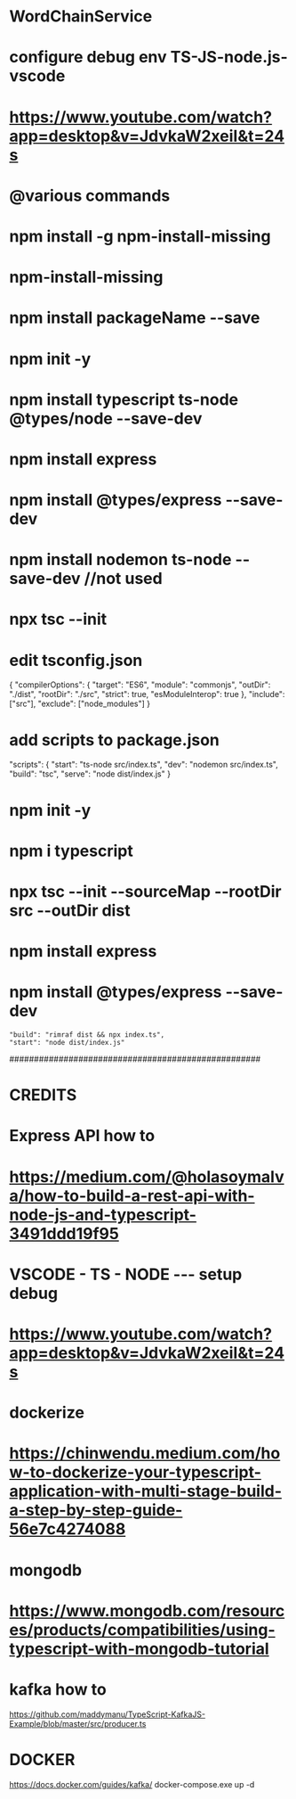 # WordChainService

# configure debug env TS-JS-node.js-vscode
# https://www.youtube.com/watch?app=desktop&v=JdvkaW2xeiI&t=24s

# @various commands
# npm install -g npm-install-missing
# npm-install-missing
# npm install packageName --save



# npm init -y
# npm install typescript ts-node @types/node --save-dev
# npm install express
# npm install @types/express --save-dev
# npm install nodemon ts-node --save-dev //not used
# npx tsc --init
# edit tsconfig.json
{
  "compilerOptions": {
    "target": "ES6",
    "module": "commonjs",
    "outDir": "./dist",
    "rootDir": "./src",
    "strict": true,
    "esModuleInterop": true
  },
  "include": ["src"],
  "exclude": ["node_modules"]
}
# add scripts to package.json
"scripts": {
  "start": "ts-node src/index.ts",
  "dev": "nodemon src/index.ts",
  "build": "tsc",
  "serve": "node dist/index.js"
}


# npm init -y
# npm i typescript
# npx tsc --init --sourceMap --rootDir src --outDir dist
# npm install express
# npm install @types/express --save-dev

    "build": "rimraf dist && npx index.ts",
    "start": "node dist/index.js"


###################################################
# CREDITS

# Express API how to
# https://medium.com/@holasoymalva/how-to-build-a-rest-api-with-node-js-and-typescript-3491ddd19f95

# VSCODE - TS - NODE --- setup debug
# https://www.youtube.com/watch?app=desktop&v=JdvkaW2xeiI&t=24s

# dockerize
# https://chinwendu.medium.com/how-to-dockerize-your-typescript-application-with-multi-stage-build-a-step-by-step-guide-56e7c4274088

# mongodb
# https://www.mongodb.com/resources/products/compatibilities/using-typescript-with-mongodb-tutorial

# kafka how to
https://github.com/maddymanu/TypeScript-KafkaJS-Example/blob/master/src/producer.ts

# DOCKER

https://docs.docker.com/guides/kafka/
docker-compose.exe up -d
